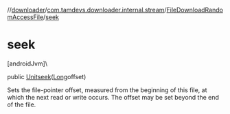 //[downloader](../../../index.md)/[com.tamdevs.downloader.internal.stream](../index.md)/[FileDownloadRandomAccessFile](index.md)/[seek](seek.md)

# seek

[androidJvm]\

public [Unit](https://kotlinlang.org/api/latest/jvm/stdlib/kotlin/-unit/index.html)[seek](seek.md)([Long](https://developer.android.com/reference/kotlin/java/lang/Long.html)offset)

Sets the file-pointer offset, measured from the beginning of this file, at which the next read or write occurs.  The offset may be set beyond the end of the file.
